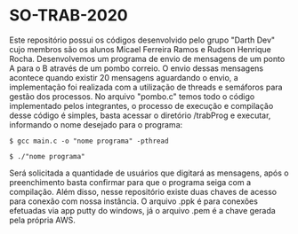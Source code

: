 # SO-TRAB-2020
Este repositório possui os códigos desenvolvido pelo grupo "Darth Dev" cujo membros são os alunos Micael Ferreira Ramos e Rudson Henrique Rocha.
Desenvolvemos um programa de envio de mensagens de um ponto A para o B através de um pombo correio. O envio dessas mensagens acontece quando existir 20 mensagens aguardando o envio, a implementação foi realizada com a utilização de threads e semáforos para gestão dos processos.
No arquivo "pombo.c" temos todo o código implementado pelos integrantes, o processo de execução e compilação desse código é simples, basta acessar o diretório /trabProg e executar, informando o nome desejado para o programa:
```
$ gcc main.c -o "nome programa" -pthread
```
```
$ ./"nome programa"
```
Será solicitada a quantidade de usuários que digitará as mensagens, após o preenchimento basta confirmar para que o programa seiga com a compilação.
Além disso, nesse repositório existe duas chaves de acesso para conexão com nossa instância. O arquivo .ppk é para conexões efetuadas via app putty do windows, já o arquivo .pem é a chave gerada pela própria AWS.
